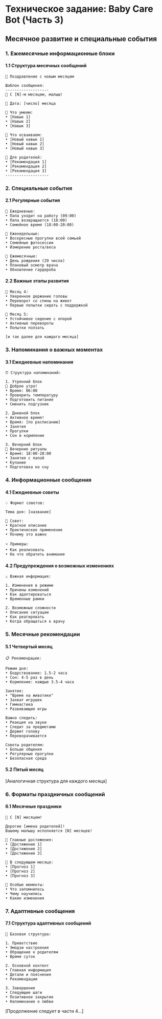 # Техническое задание: Baby Care Bot (Часть 3)
## Месячное развитие и специальные события

### 1. Ежемесячные информационные блоки

#### 1.1 Структура месячных сообщений
```
🎉 Поздравление с новым месяцем

Шаблон сообщения:
-------------------
🎈 С [N]-м месяцем, малыш!

📅 Дата: [число] месяца

🌟 Что умеем:
• [Навык 1]
• [Навык 2]
• [Навык 3]

🎯 Что осваиваем:
• [Новый навык 1]
• [Новый навык 2]
• [Новый навык 3]

💝 Для родителей:
• [Рекомендация 1]
• [Рекомендация 2]
• [Рекомендация 3]
-------------------
```

### 2. Специальные события

#### 2.1 Регулярные события
```
📅 Ежедневные:
• Папа уходит на работу (09:00)
• Папа возвращается (18:00)
• Семейное время (18:00-20:00)

📅 Еженедельные:
• Воскресные прогулки всей семьей
• Семейные фотосессии
• Измерение роста/веса

📅 Ежемесячные:
• День рождения (29 числа)
• Плановый осмотр врача
• Обновление гардероба
```

#### 2.2 Важные этапы развития
```
🎯 Месяц 4:
• Уверенное держание головы
• Переворот со спины на живот
• Первые попытки сидеть с поддержкой

🎯 Месяц 5:
• Устойчивое сидение с опорой
• Активные перевороты
• Попытки ползать

[и так далее для каждого месяца]
```

### 3. Напоминания о важных моментах

#### 3.1 Ежедневные напоминания
```
⏰ Структура напоминаний:

1. Утренний блок
🌅 Доброе утро!
• Время: 06:00
• Проверить температуру
• Подготовить питание
• Сменить подгузник

2. Дневной блок
☀️ Активное время!
• Время: [по расписанию]
• Занятия
• Прогулки
• Сон и кормление

3. Вечерний блок
🌙 Вечерние ритуалы
• Время: 18:00-20:00
• Занятия с папой
• Купание
• Подготовка ко сну
```

### 4. Информационные сообщения

#### 4.1 Ежедневные советы
```
💡 Формат советов:

Тема дня: [название]

📝 Совет:
• Краткое описание
• Практическое применение
• Почему это важно

⭐️ Примеры:
• Как реализовать
• На что обратить внимание
```

#### 4.2 Предупреждения о возможных изменениях
```
⚠️ Важная информация:

1. Изменения в режиме
• Причины изменений
• Как адаптироваться
• Временные рамки

2. Возможные сложности
• Описание ситуации
• Как реагировать
• Когда обращаться к врачу
```

### 5. Месячные рекомендации

#### 5.1 Четвертый месяц
```
📋 Рекомендации:

Режим дня:
• Бодрствование: 1.5-2 часа
• Сон: 4-5 раз в день
• Кормление: каждые 3.5-4 часа

Занятия:
• "Время на животике"
• Захват игрушек
• Гимнастика
• Развивающие игры

Важно следить:
• Реакция на звуки
• Следит за предметами
• Держит голову
• Переворачивается

Советы родителям:
• Больше общения
• Регулярные прогулки
• Безопасная среда
```

#### 5.2 Пятый месяц
[Аналогичная структура для каждого месяца]

### 6. Форматы праздничных сообщений

#### 6.1 Месячные праздники
```
🎉 С [N] месяцем!

Дорогие [имена родителей]!
Вашему малышу исполняется [N] месяцев!

🌟 Главные достижения:
• [Достижение 1]
• [Достижение 2]
• [Достижение 3]

🎯 В следующем месяце:
• [Прогноз 1]
• [Прогноз 2]
• [Прогноз 3]

💝 Особые моменты:
• Что запомнилось
• Чему научились
• Какие изменения
```

### 7. Адаптивные сообщения

#### 7.1 Структура адаптивных сообщений
```
📝 Базовая структура:

1. Приветствие
• Эмодзи настроения
• Обращение к родителям
• Время суток

2. Основной контент
• Главная информация
• Детали и пояснения
• Рекомендации

3. Завершение
• Следующие шаги
• Позитивное закрытие
• Напоминание о любви
```

[Продолжение следует в части 4...]
